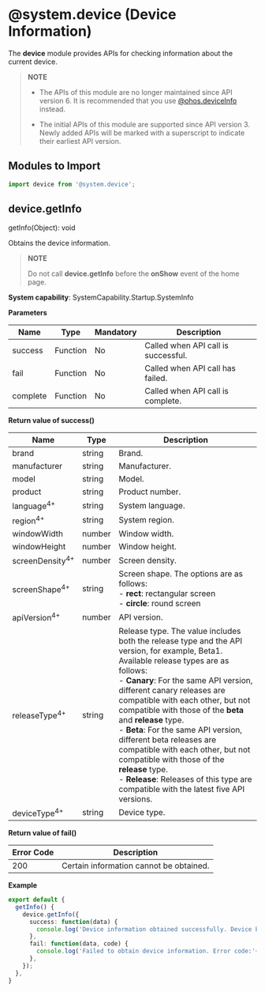 # @system.device (Device Information)

The **device** module provides APIs for checking information about the current device.

> **NOTE**
>
> - The APIs of this module are no longer maintained since API version 6. It is recommended that you use [@ohos.deviceInfo](js-apis-device-info.md) instead.
>
> - The initial APIs of this module are supported since API version 3. Newly added APIs will be marked with a superscript to indicate their earliest API version.

## Modules to Import

```typescript
import device from '@system.device';
```

## device.getInfo

getInfo(Object): void

Obtains the device information.

> **NOTE**
>
> Do not call **device.getInfo** before the **onShow** event of the home page.

**System capability**: SystemCapability.Startup.SystemInfo

**Parameters**

| Name| Type| Mandatory| Description|
| -------- | -------- | -------- | -------- |
| success | Function | No| Called when API call is successful.|
| fail | Function | No| Called when API call has failed.|
| complete | Function | No| Called when API call is complete.|

**Return value of success()**

| Name| Type| Description|
| -------- | -------- | -------- |
| brand | string | Brand.|
| manufacturer | string | Manufacturer.|
| model | string | Model.|
| product | string | Product number.|
| language<sup>4+</sup> | string | System language.|
| region<sup>4+</sup> | string | System region.|
| windowWidth | number | Window width.|
| windowHeight | number | Window height.|
| screenDensity<sup>4+</sup> | number | Screen density.|
| screenShape<sup>4+</sup> | string | Screen shape. The options are as follows:<br>- **rect**: rectangular screen<br>- **circle**: round screen|
| apiVersion<sup>4+</sup> | number | API version.|
| releaseType<sup>4+</sup> | string | Release type. The value includes both the release type and the API version, for example, Beta1.<br>Available release types are as follows:<br>- **Canary**: For the same API version, different canary releases are compatible with each other, but not compatible with those of the **beta** and **release** type.<br>- **Beta**: For the same API version, different beta releases are compatible with each other, but not compatible with those of the **release** type.<br>- **Release**: Releases of this type are compatible with the latest five API versions.|
| deviceType<sup>4+</sup> | string | Device type.|

**Return value of fail()**

| Error Code| Description|
| -------- | -------- |
| 200 | Certain information cannot be obtained.|

**Example**

```typescript
export default {    
  getInfo() {        
    device.getInfo({            
      success: function(data) {                
        console.log('Device information obtained successfully. Device brand:' + data.brand);            
      },            
      fail: function(data, code) {                
        console.log('Failed to obtain device information. Error code:'+ code + '; Error information: ' + data);            
      },        
    });    
  },
}
```
